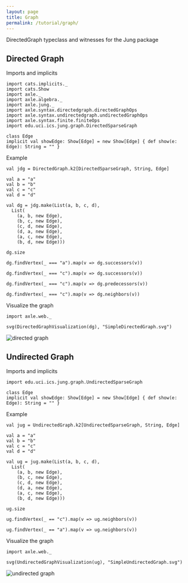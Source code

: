 ```yaml
---
layout: page
title: Graph
permalink: /tutorial/graph/
---
```


DirectedGraph typeclass and witnesses for the Jung package

Directed Graph
--------------

Imports and implicits

```tut:book:silent
import cats.implicits._
import cats.Show
import axle._
import axle.algebra._
import axle.jung._
import axle.syntax.directedgraph.directedGraphOps
import axle.syntax.undirectedgraph.undirectedGraphOps
import axle.syntax.finite.finiteOps
import edu.uci.ics.jung.graph.DirectedSparseGraph

class Edge
implicit val showEdge: Show[Edge] = new Show[Edge] { def show(e: Edge): String = "" }
```

Example

```tut:book
val jdg = DirectedGraph.k2[DirectedSparseGraph, String, Edge]

val a = "a"
val b = "b"
val c = "c"
val d = "d"

val dg = jdg.make(List(a, b, c, d),
  List(
    (a, b, new Edge),
    (b, c, new Edge),
    (c, d, new Edge),
    (d, a, new Edge),
    (a, c, new Edge),
    (b, d, new Edge)))
```

```tut:book
dg.size

dg.findVertex(_ === "a").map(v => dg.successors(v))

dg.findVertex(_ === "c").map(v => dg.successors(v))

dg.findVertex(_ === "c").map(v => dg.predecessors(v))

dg.findVertex(_ === "c").map(v => dg.neighbors(v))
```

Visualize the graph

```tut:book
import axle.web._

svg(DirectedGraphVisualization(dg), "SimpleDirectedGraph.svg")
```

![directed graph](/tutorial/images/SimpleDirectedGraph.svg)

Undirected Graph
----------------

Imports and implicits

```tut:book:silent
import edu.uci.ics.jung.graph.UndirectedSparseGraph

class Edge
implicit val showEdge: Show[Edge] = new Show[Edge] { def show(e: Edge): String = "" }
```

Example

```tut:book
val jug = UndirectedGraph.k2[UndirectedSparseGraph, String, Edge]

val a = "a"
val b = "b"
val c = "c"
val d = "d"

val ug = jug.make(List(a, b, c, d),
  List(
    (a, b, new Edge),
    (b, c, new Edge),
    (c, d, new Edge),
    (d, a, new Edge),
    (a, c, new Edge),
    (b, d, new Edge)))
```

```tut:book
ug.size

ug.findVertex(_ == "c").map(v => ug.neighbors(v))

ug.findVertex(_ == "a").map(v => ug.neighbors(v))
```

Visualize the graph

```tut:book
import axle.web._

svg(UndirectedGraphVisualization(ug), "SimpleUndirectedGraph.svg")
```

![undirected graph](/tutorial/images/SimpleUndirectedGraph.svg)
